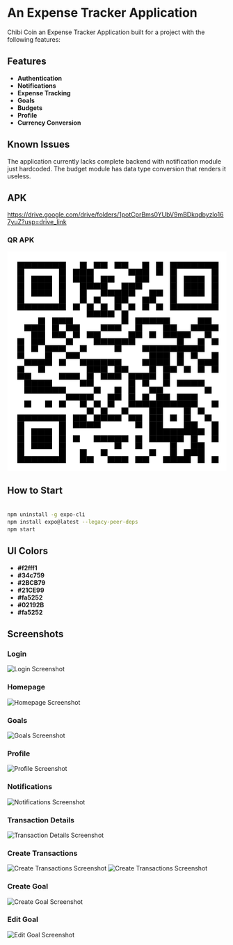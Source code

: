 # An Expense Tracker Application

Chibi Coin an Expense Tracker Application built for a project with the following features:

## Features

- **Authentication**
- **Notifications**
- **Expense Tracking**
- **Goals**
- **Budgets**
- **Profile**
- **Currency Conversion**

## Known Issues

The application currently lacks complete backend with notification module just hardcoded. The budget module has data type conversion that renders it useless.

## APK

https://drive.google.com/drive/folders/1potCprBms0YUbV9mBDkqdbyzlo167yuZ?usp=drive_link

### QR APK

![QR Screenshot](./assets/QR.png "QR")

## How to Start

```bash

npm uninstall -g expo-cli
npm install expo@latest --legacy-peer-deps
npm start

```

## UI Colors

- **#f2fff1**
- **#34c759**
- **#2BCB79**
- **#21CE99**
- **#fa5252**
- **#02192B**
- **#fa5252**

## Screenshots

### Login

![Login Screenshot](./assets/login.png "Login")

### Homepage

![Homepage Screenshot](./assets/home.png "Homepage")

### Goals

![Goals Screenshot](./assets/goals.png "Goals")

### Profile

![Profile Screenshot](./assets/profile.png "Profile")

### Notifications

![Notifications Screenshot](./assets/notifications.png "Notifications")

### Transaction Details

![Transaction Details Screenshot](./assets/transDetails.png "Transaction Details")

### Create Transactions

![Create Transactions Screenshot](./assets/createTrans1.png "Create Transactions")
![Create Transactions Screenshot](./assets/createTrans2.png "Create Transactions")

### Create Goal

![Create Goal Screenshot](./assets/createGoal.png "Create Goal")

### Edit Goal

![Edit Goal Screenshot](./assets/editGoal.png "Edit Goal")
